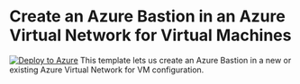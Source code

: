 # Create an Azure Bastion in an Azure Virtual Network for Virtual Machines


[![Deploy to Azure](https://aka.ms/deploytoazurebutton)](https://portal.azure.com/#create/Microsoft.Template/uri/https%3A%2F%2Fraw.githubusercontent.com%2Fmehul-birari%2Fsample-arm-templates%2Fmaster%2Fazure-bastion-vnet%2Fazuredeploy.json)
This template lets us create an Azure Bastion in a new or existing Azure Virtual Network for VM configuration. 

 